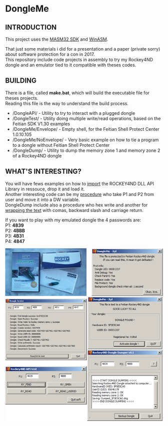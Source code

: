 # DongleMe

## INTRODUCTION

This project uses the [MASM32 SDK](https://www.masm32.com/) and [WinASM](https://code.google.com/archive/p/winasm-studio/).  
  
That just some materials i did for a presentation and a paper (private sorry) about software protection for a con in 2017.  
This repository include code projects in assembly to try my Rockey4ND dongle and an emulator tied to it compatible with theses codes.

## BUILDING

There is a file, called **make.bat**, which will build the executable file for theses projects.  
Reading this file is the way to understand the build process.

- /DongleAPI/  - Utility to try to interact with a plugged dongle
- /DongleTest/ - Utility doing multiple write/read operations, based on the Feitian SDK V1.30 examples
- /DongleMe/Envelope/ - Empty shell, for the Feitian Shell Protect Center 1.0.10.105
- /DongleMe/NoEnvelope/ - Very basic example on how to tie a program to a dongle without Feitian Shell Protect Center
- /DongleDump/ - Utility to dump the memory zone 1 and memory zone 2 of a Rockey4ND dongle

## WHAT'S INTERESTING?

You will have fews examples on how to [import](/DongleMe/NoEnvelope/dongleme.asm#L125) the ROCKEY4ND DLL API Library in ressouce, drop it and load it.  
Another interesting code can be my [procedure](/DongleAPI/dongleapi.asm#L75) who take P1 and P2 from user and move it into a DW variable.  
DongleDump include also a procedure who hex write and another for [wrapping the text](/DongleDump/dongleDump.asm#L308) with comas, backward slash and carriage return.

If you want to play with my emulated dongle the 4 passwords are:  
P1: **4839**  
P2: **4BBB**  
P3: **4B31**  
P4: **4847**  

![DongleMe](preview.png "Compiled codes preview")
